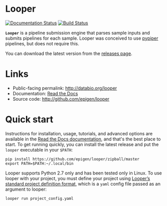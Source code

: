# Looper

[![Documentation Status](http://readthedocs.org/projects/looper/badge/?version=latest)](http://looper.readthedocs.io/en/latest/?badge=latest)
[![Build Status](https://travis-ci.org/vreuter/looper.svg?branch=master)](https://travis-ci.org/vreuter/looper)

__`Looper`__ is a pipeline submission engine that parses sample inputs and submits pipelines for each sample. Looper was conceived to use [pypiper](https://github.com/epigen/pypiper/) pipelines, but does not require this.

You can download the latest version from the [releases page](https://github.com/epigen/looper/releases).



# Links

 * Public-facing permalink: http://databio.org/looper
 * Documentation: [Read the Docs](http://looper.readthedocs.org/)
 * Source code: http://github.com/epigen/looper


# Quick start
Instructions for installation, usage, tutorials, and advanced options are available in the [Read the Docs documentation](http://looper.readthedocs.org/), and that's the best place to start. To get running quickly, you can install the latest release and put the `looper` executable in your `$PATH`: 


```
pip install https://github.com/epigen/looper/zipball/master
export PATH=$PATH:~/.local/bin
```

Looper supports Python 2.7 only and has been tested only in Linux. To use looper with your project, you must define your project using [Looper’s standard project definition format](http://looper.readthedocs.io/en/latest/define-your-project.html), which is a `yaml` config file passed as an argument to looper:

```bash
looper run project_config.yaml
```
